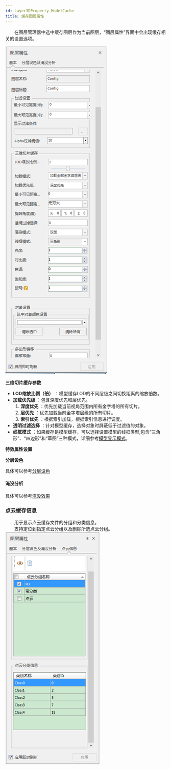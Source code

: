```yaml
---
id: Layer3DProperty_ModelCache
title: 缓存图层属性
---
```

　　在图层管理器中选中缓存图层作为当前图层，“图层属性”界面中会出现缓存相关的设置选项。

![图：缓存图层属性基本属性 ](img/Layer_CacheBase.png)  
  
**三维切片缓存参数**

  * **LOD缩放比例（倍）** ：模型缓存LOD的不同层级之间切换距离的缩放倍数。
  * **加载优先级** ：包含深度优先和层优先。
    1. **深度优先** ：优先加载当前视角范围内所有金字塔的所有切片。
    2. **层优先** ：优先加载当前金字塔层级的所有切片。
    3. **索引优先** ：根据索引加载，根据索引信息进行调度。
  * **透明过滤选择** ：针对模型缓存，选择对象时屏蔽低于过滤值的对象。
  * **线框模式** ：如果缓存是模型缓存，可以选择设置模型的线框类型,包含“三角形”、“四边形”和“草图”三种模式，详细参考[模型显示模式](../AdvancedLayserSetting/ModelDisplayMode.md)。

**特效属性设置**

**分层设色**

具体可以参考[分层设色](../AdvancedLayserSetting/Layer3DProperty_HypsometricSetting.md)

#### 淹没分析

具体可以参考[淹没效果](../AdvancedLayserSetting/Layer3DProperty_Flooding.md)

### 点云缓存信息

　　用于显示点云缓存文件的分组和分类信息。  
　　支持定位到指定点云分组以及删除所选点云分组。  
![图：点云缓存的分类信息](img/Layer_PointClound.png)  


